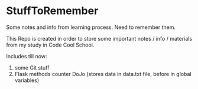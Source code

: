 # StuffToRemember
Some notes and info from learning process. Need to remember them.

This Repo is created in order to store some important notes / info / materials from my study in Code Cool School.

Includes till now:
1) some Git stuff
2) Flask methods counter DoJo (stores data in data.txt file, before in global variables)

